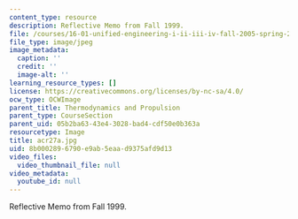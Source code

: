 ```yaml
---
content_type: resource
description: Reflective Memo from Fall 1999.
file: /courses/16-01-unified-engineering-i-ii-iii-iv-fall-2005-spring-2006/8b0002896790e9ab5eaad9375afd9d13_acr27a.jpg
file_type: image/jpeg
image_metadata:
  caption: ''
  credit: ''
  image-alt: ''
learning_resource_types: []
license: https://creativecommons.org/licenses/by-nc-sa/4.0/
ocw_type: OCWImage
parent_title: Thermodynamics and Propulsion
parent_type: CourseSection
parent_uid: 05b2ba63-43e4-3028-bad4-cdf50e0b363a
resourcetype: Image
title: acr27a.jpg
uid: 8b000289-6790-e9ab-5eaa-d9375afd9d13
video_files:
  video_thumbnail_file: null
video_metadata:
  youtube_id: null
---
```

Reflective Memo from Fall 1999.
